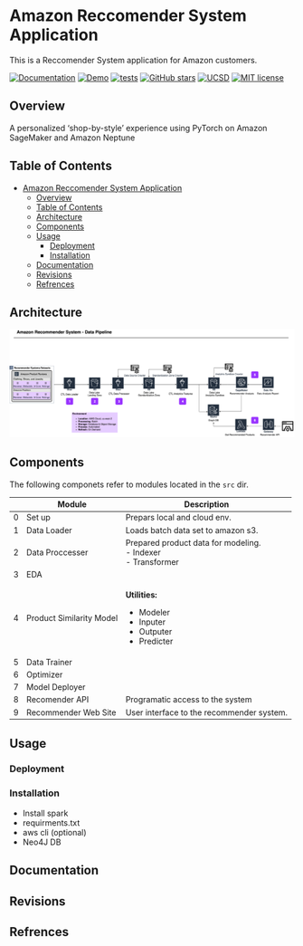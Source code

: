# Amazon Reccomender System Application
This is a Reccomender System application for Amazon customers.


[![Documentation](https://img.shields.io/badge/docs-passing-NeonGreen.svg)](https://sites.google.com/a/eng.ucsd.edu/capstone-2020-amazondata/)
[![Demo](https://img.shields.io/badge/status-dev-Red.svg)](https://sites.google.com/a/eng.ucsd.edu/capstone-2020-amazondata/)
[![tests](https://img.shields.io/badge/testing-fail-red.svg)](https://github.com/facebook/jest)
[![GitHub stars](https://img.shields.io/github/stars/j4baek/dse260-CapStone-Amazon.svg)](https://github.com/j4baek/dse260-CapStone-Amazon/stargazers)
[![UCSD](https://img.shields.io/badge/Data_Science-UCSD-Blue.svg)](https://sites.google.com/a/eng.ucsd.edu/capstone-2020-amazondata/)
[![MIT license](https://img.shields.io/badge/License-MIT-Yellow.svg)](https://lbesson.mit-license.org/)



## Overview
A personalized ‘shop-by-style’ experience using PyTorch on Amazon SageMaker and Amazon Neptune


<!-- ![](docs/images/chat.gif) -->

## Table of Contents 

- [Amazon Reccomender System Application](#amazon-reccomender-system-application)
  - [Overview](#overview)
  - [Table of Contents](#table-of-contents)
  - [Architecture](#architecture)
  - [Components](#components)
  - [Usage](#usage)
    - [Deployment](#deployment)
    - [Installation](#installation)
  - [Documentation](#documentation)
  - [Revisions](#revisions)
  - [Refrences](#refrences)


## Architecture
![Architecture](./img/AmazonDataPipeline.png)

## Components
The following componets refer to modules located in the `src` dir.

|  | Module | Description |
| ---- | ------ | -------- | 
| 0 | Set up | Prepars local and cloud env. | 
| 1 | Data Loader | Loads batch data set to amazon s3. | 
| 2 | Data Proccesser | Prepared product data for modeling. <br>- Indexer <br> - Transformer| 
| 3 | EDA |  | 
| 4 | Product Similarity Model | <dl><dt>**Utilities:**</dt> <ul><li>Modeler</li><li>Inputer</li><li>Outputer</li><li>Predicter</li></ul></dl> | 
| 5 | Data Trainer | | 
| 6 | Optimizer |  | 
| 7 | Model Deployer |  | 
| 8 |  Recomender API | Programatic access to the system | 
| 9 | Recommender Web Site | User interface to the recommender system. |


## Usage

### Deployment

### Installation
- Install spark
- requirments.txt
- aws cli (optional)
- Neo4J DB

## Documentation

## Revisions

## Refrences

